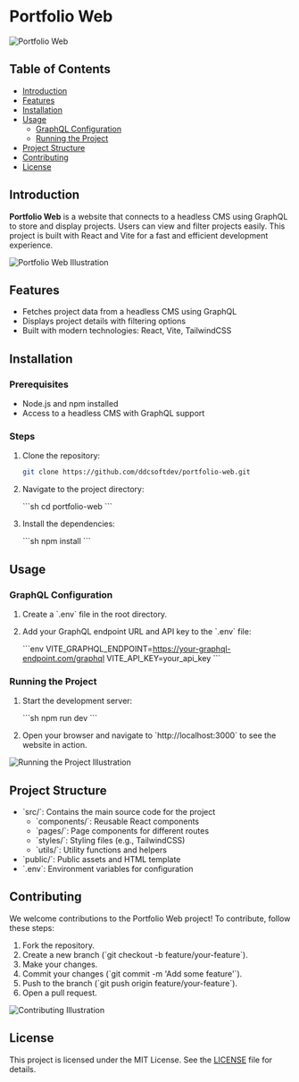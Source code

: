 
# Portfolio Web

![Portfolio Web](https://via.placeholder.com/150)

## Table of Contents

- [Introduction](#introduction)
- [Features](#features)
- [Installation](#installation)
- [Usage](#usage)
  - [GraphQL Configuration](#graphql-configuration)
  - [Running the Project](#running-the-project)
- [Project Structure](#project-structure)
- [Contributing](#contributing)
- [License](#license)

## Introduction

**Portfolio Web** is a website that connects to a headless CMS using GraphQL to store and display projects. Users can view and filter projects easily. This project is built with React and Vite for a fast and efficient development experience.

![Portfolio Web Illustration](https://via.placeholder.com/800x300)

## Features

- Fetches project data from a headless CMS using GraphQL
- Displays project details with filtering options
- Built with modern technologies: React, Vite, TailwindCSS

## Installation

### Prerequisites

- Node.js and npm installed
- Access to a headless CMS with GraphQL support

### Steps

1. Clone the repository:

   ```sh
   git clone https://github.com/ddcsoftdev/portfolio-web.git
   ```

3. Navigate to the project directory:

   \`\`\`sh
   cd portfolio-web
   \`\`\`

4. Install the dependencies:

   \`\`\`sh
   npm install
   \`\`\`

## Usage

### GraphQL Configuration

1. Create a \`.env\` file in the root directory.
2. Add your GraphQL endpoint URL and API key to the \`.env\` file:

   \`\`\`env
   VITE_GRAPHQL_ENDPOINT=https://your-graphql-endpoint.com/graphql
   VITE_API_KEY=your_api_key
   \`\`\`

### Running the Project

1. Start the development server:

   \`\`\`sh
   npm run dev
   \`\`\`

2. Open your browser and navigate to \`http://localhost:3000\` to see the website in action.

![Running the Project Illustration](https://via.placeholder.com/800x300)

## Project Structure

- \`src/\`: Contains the main source code for the project
  - \`components/\`: Reusable React components
  - \`pages/\`: Page components for different routes
  - \`styles/\`: Styling files (e.g., TailwindCSS)
  - \`utils/\`: Utility functions and helpers
- \`public/\`: Public assets and HTML template
- \`.env\`: Environment variables for configuration

## Contributing

We welcome contributions to the Portfolio Web project! To contribute, follow these steps:

1. Fork the repository.
2. Create a new branch (\`git checkout -b feature/your-feature\`).
3. Make your changes.
4. Commit your changes (\`git commit -m 'Add some feature'\`).
5. Push to the branch (\`git push origin feature/your-feature\`).
6. Open a pull request.

![Contributing Illustration](https://via.placeholder.com/800x300)

## License

This project is licensed under the MIT License. See the [LICENSE](LICENSE) file for details.
